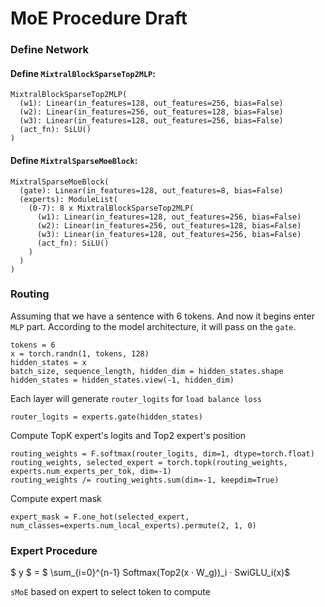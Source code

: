 # MoE Procedure Draft

### Define Network

#### Define `MixtralBlockSparseTop2MLP`: 
```
MixtralBlockSparseTop2MLP(
  (w1): Linear(in_features=128, out_features=256, bias=False)
  (w2): Linear(in_features=256, out_features=128, bias=False)
  (w3): Linear(in_features=128, out_features=256, bias=False)
  (act_fn): SiLU()
)
```

#### Define `MixtralSparseMoeBlock`:
```
MixtralSparseMoeBlock(
  (gate): Linear(in_features=128, out_features=8, bias=False)    
  (experts): ModuleList(
    (0-7): 8 x MixtralBlockSparseTop2MLP(
      (w1): Linear(in_features=128, out_features=256, bias=False)
      (w2): Linear(in_features=256, out_features=128, bias=False)
      (w3): Linear(in_features=128, out_features=256, bias=False)
      (act_fn): SiLU()
    )
  )
)
```

### Routing
Assuming that we have a sentence with 6 tokens. And now it begins enter `MLP` part. According to the model architecture, it will pass on the `gate`.
```
tokens = 6
x = torch.randn(1, tokens, 128)
hidden_states = x
batch_size, sequence_length, hidden_dim = hidden_states.shape
hidden_states = hidden_states.view(-1, hidden_dim)
```
Each layer will generate `router_logits` for `load balance loss`
```
router_logits = experts.gate(hidden_states)
```
Compute TopK expert's logits and Top2 expert's position
```
routing_weights = F.softmax(router_logits, dim=1, dtype=torch.float)
routing_weights, selected_expert = torch.topk(routing_weights, experts.num_experts_per_tok, dim=-1)
routing_weights /= routing_weights.sum(dim=-1, keepdim=True)
```
Compute expert mask
```
expert_mask = F.one_hot(selected_expert, num_classes=experts.num_local_experts).permute(2, 1, 0)
```

### Expert Procedure

$ y $ = $ \sum_{i=0}^{n-1} Softmax(Top2(x · W_g))_i · SwiGLU_i(x)$

`sMoE` based on expert to select token to compute

